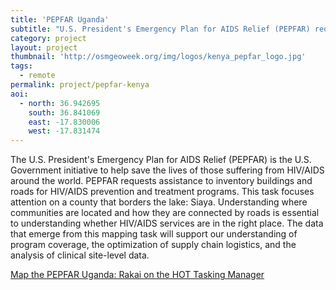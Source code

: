 ```yaml
---
title: 'PEPFAR Uganda' 
subtitle: "U.S. President's Emergency Plan for AIDS Relief (PEPFAR) requests assistance to inventory buildings and roads for HIV/AIDS prevention and treatment programs in Kenya"
category: project
layout: project
thumbnail: 'http://osmgeoweek.org/img/logos/kenya_pepfar_logo.jpg'
tags:
  - remote
permalink: project/pepfar-kenya
aoi:
  - north: 36.942695
    south: 36.841069
    east: -17.830006
    west: -17.831474
---
```


The U.S. President's Emergency Plan for AIDS Relief (PEPFAR) is the U.S. Government initiative to help save the lives of those suffering from HIV/AIDS around the world. PEPFAR requests assistance to inventory buildings and roads for HIV/AIDS prevention and treatment programs. This task focuses attention on a county that borders the lake: Siaya. Understanding where communities are located and how they are connected by roads is essential to understanding whether HIV/AIDS services are in the right place. The data that emerge from this mapping task will support our understanding of program coverage, the optimization of supply chain logistics, and the analysis of clinical site-level data.

[Map the PEPFAR Uganda: Rakai on the HOT Tasking Manager](http://tasks.hotosm.org/project/3205)

